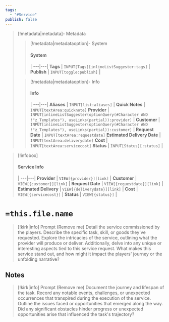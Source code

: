 ```yaml
---
tags:
  - "#Service"
publish: false
---
```


> [!metadata|metadata]- Metadata 
>> [!metadata|metadataoption]- System
>> #### System
>>  |
>> ---|---|
> **Tags** | `INPUT[Tags][inlineListSuggester:tags]` |
> **Publish** | `INPUT[toggle:publish]` |
>
>> [!metadata|metadataoption]- Info
>> #### Info
>>  |
>> ---|---|
>> **Aliases** | `INPUT[list:aliases]` |
>> **Quick Notes** |  `INPUT[textArea:quicknote]`
>> **Provider** | `INPUT[inlineListSuggester(optionQuery(#Character AND !"z_Templates"), useLinks(partial)):provider]` |
>> **Customer** | `INPUT[inlineListSuggester(optionQuery(#Character AND !"z_Templates"), useLinks(partial)):customer]` |
>> **Request Date** |  `INPUT[textArea:requestdate]`
>> **Estimated Delivery Date** |  `INPUT[textArea:deliverydate]`
>> **Cost** |  `INPUT[textArea:servicecost]`
>> **Status** | `INPUT[Status][:status]` |

> [!infobox]
> #### Service Info
>  |
> ---|---|
> **Provider** | `VIEW[{provider}][link]` |
> **Customer** | `VIEW[{customer}][link]` |
> **Request Date** | `VIEW[{requestdate}][link]` |
> **Estimated Delivery** | `VIEW[{deliverydate}][link]` |
> **Cost** | `VIEW[{servicecost}]` |
> **Status** | `VIEW[{status}]` |




# `=this.file.name`

> [!kirk|info] Prompt (Remove me)
Detail the service commissioned by the players. Describe the specific task, skill, or goods they've requested. Explore the intricacies of the service, outlining what the provider will produce or deliver. Additionally, delve into any unique or interesting aspects tied to this service request. What makes this service stand out, and how might it impact the players' journey or the unfolding narrative?

## Notes

> [!kirk|info] Prompt (Remove me)
Document the journey and lifespan of the task. Record any notable events, challenges, or unexpected occurrences that transpired during the execution of the service. Outline the issues faced or opportunities that emerged along the way. Did any significant obstacles hinder progress or unexpected opportunities arise that influenced the task's trajectory?
